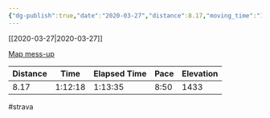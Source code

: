 ```yaml
---
{"dg-publish":true,"date":"2020-03-27","distance":8.17,"moving_time":"1:12:18","elapsed_time":"1:13:35","pace":"8:50","total_elevation_gain":1433,"url":"https://www.strava.com/activities/3225201561","permalink":"/01-personal/strava/2020-03-27-map-mess-up/","dgPassFrontmatter":true}
---
```



[[2020-03-27\|2020-03-27]]

[Map mess-up](https://www.strava.com/activities/3225201561)

| Distance | Time    | Elapsed Time | Pace | Elevation |
| -------- | ------- | ------------ | ---- | --------- |
| 8.17     | 1:12:18 | 1:13:35      | 8:50 | 1433      |




#strava
